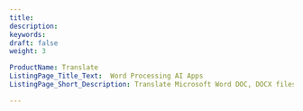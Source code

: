 ```yaml
---
title: 
description: 
keywords: 
draft: false
weight: 3

ProductName: Translate
ListingPage_Title_Text:  Word Processing AI Apps
ListingPage_Short_Description: Translate Microsoft Word DOC, DOCX files from English, French, German and many other languages, with AI for FREE.

---
```


